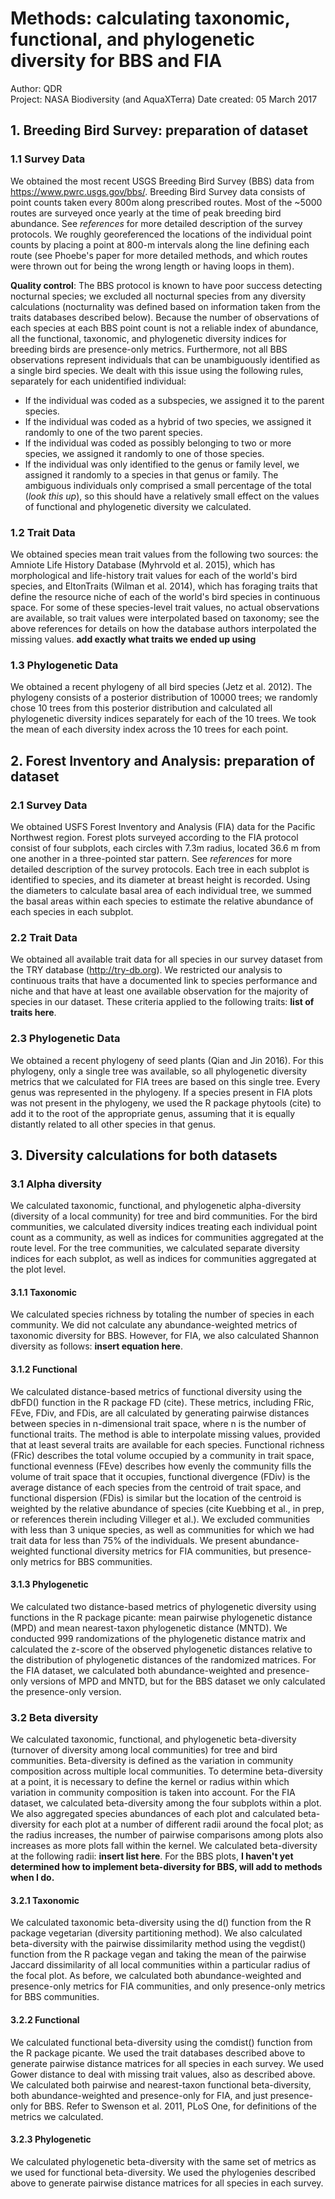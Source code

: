 # Methods: calculating taxonomic, functional, and phylogenetic diversity for BBS and FIA

Author: QDR  
Project: NASA Biodiversity (and AquaXTerra)
Date created: 05 March 2017

## 1. Breeding Bird Survey: preparation of dataset

### 1.1 Survey Data

We obtained the most recent USGS Breeding Bird Survey (BBS) data from https://www.pwrc.usgs.gov/bbs/. Breeding Bird Survey data consists of point counts taken every 800m along prescribed routes. Most of the ~5000 routes are surveyed once yearly at the time of peak breeding bird abundance. See *references* for more detailed description of the survey protocols. We roughly georeferenced the locations of the individual point counts by placing a point at 800-m intervals along the line defining each route (see Phoebe's paper for more detailed methods, and which routes were thrown out for being the wrong length or having loops in them). 

**Quality control**: The BBS protocol is known to have poor success detecting nocturnal species; we excluded all nocturnal species from any diversity calculations (nocturnality was defined based on information taken from the traits databases described below). Because the number of observations of each species at each BBS point count is not a reliable index of abundance, all the functional, taxonomic, and phylogenetic diversity indices for breeding birds are presence-only metrics. Furthermore, not all BBS observations represent individuals that can be unambiguously identified as a single bird species. We dealt with this issue using the following rules, separately for each unidentified individual: 
- If the individual was coded as a subspecies, we assigned it to the parent species.
- If the individual was coded as a hybrid of two species, we assigned it randomly to one of the two parent species.
- If the individual was coded as possibly belonging to two or more species, we assigned it randomly to one of those species.
- If the individual was only identified to the genus or family level, we assigned it randomly to a species in that genus or family.
The ambiguous individuals only comprised a small percentage of the total (*look this up*), so this should have a relatively small effect on the values of functional and phylogenetic diversity we calculated.

### 1.2 Trait Data

We obtained species mean trait values from the following two sources: the Amniote Life History Database (Myhrvold et al. 2015), which has morphological and life-history trait values for each of the world's bird species, and EltonTraits (Wilman et al. 2014), which has foraging traits that define the resource niche of each of the world's bird species in continuous space. For some of these species-level trait values, no actual observations are available, so trait values were interpolated based on taxonomy; see the above references for details on how the database authors interpolated the missing values. **add exactly what traits we ended up using**

### 1.3 Phylogenetic Data

We obtained a recent phylogeny of all bird species (Jetz et al. 2012). The phylogeny consists of a posterior distribution of 10000 trees; we randomly chose 10 trees from this posterior distribution and calculated all phylogenetic diversity indices separately for each of the 10 trees. We took the mean of each diversity index across the 10 trees for each point.

## 2. Forest Inventory and Analysis: preparation of dataset

### 2.1 Survey Data

We obtained USFS Forest Inventory and Analysis (FIA) data for the Pacific Northwest region. Forest plots surveyed according to the FIA protocol consist of four subplots, each circles with 7.3m radius, located 36.6 m from one another in a three-pointed star pattern. See *references* for more detailed description of the survey protocols. Each tree in each subplot is identified to species, and its diameter at breast height is recorded. Using the diameters to calculate basal area of each individual tree, we summed the basal areas within each species to estimate the relative abundance of each species in each subplot. 

### 2.2 Trait Data

We obtained all available trait data for all species in our survey dataset from the TRY database (http://try-db.org). We restricted our analysis to continuous traits that have a documented link to species performance and niche and that have at least one available observation for the majority of species in our dataset. These criteria applied to the following traits: **list of traits here**.  

### 2.3 Phylogenetic Data

We obtained a recent phylogeny of seed plants (Qian and Jin 2016). For this phylogeny, only a single tree was available, so all phylogenetic diversity metrics that we calculated for FIA trees are based on this single tree. Every genus was represented in the phylogeny. If a species present in FIA plots was not present in the phylogeny, we used the R package phytools (cite) to add it to the root of the appropriate genus, assuming that it is equally distantly related to all other species in that genus. 

## 3. Diversity calculations for both datasets

### 3.1 Alpha diversity

We calculated taxonomic, functional, and phylogenetic alpha-diversity (diversity of a local community) for tree and bird communities. For the bird communities, we calculated diversity indices treating each individual point count as a community, as well as indices for communities aggregated at the route level. For the tree communities, we calculated separate diversity indices for each subplot, as well as indices for communities aggregated at the plot level.

#### 3.1.1 Taxonomic

We calculated species richness by totaling the number of species in each community. We did not calculate any abundance-weighted metrics of taxonomic diversity for BBS. However, for FIA, we also calculated Shannon diversity as follows: **insert equation here**.

#### 3.1.2 Functional

We calculated distance-based metrics of functional diversity using the dbFD() function in the R package FD (cite). These metrics, including FRic, FEve, FDiv, and FDis, are all calculated by generating pairwise distances between species in n-dimensional trait space, where n is the number of functional traits. The method is able to interpolate missing values, provided that at least several traits are available for each species. Functional richness (FRic) describes the total volume occupied by a community in trait space, functional evenness (FEve) describes how evenly the community fills the volume of trait space that it occupies, functional divergence (FDiv) is the average distance of each species from the centroid of trait space, and functional dispersion (FDis) is similar but the location of the centroid is weighted by the relative abundance of species (cite Kuebbing et al., in prep, or references therein including Villeger et al.). We excluded communities with less than 3 unique species, as well as communities for which we had trait data for less than 75% of the individuals. We present abundance-weighted functional diversity metrics for FIA communities, but presence-only metrics for BBS communities. 

#### 3.1.3 Phylogenetic

We calculated two distance-based metrics of phylogenetic diversity using functions in the R package picante: mean pairwise phylogenetic distance (MPD) and mean nearest-taxon phylogenetic distance (MNTD). We conducted 999 randomizations of the phylogenetic distance matrix and calculated the z-score of the observed phylogenetic distances relative to the distribution of phylogenetic distances of the randomized matrices. For the FIA dataset, we calculated both abundance-weighted and presence-only versions of MPD and MNTD, but for the BBS dataset we only calculated the presence-only version. 

### 3.2 Beta diversity 

We calculated taxonomic, functional, and phylogenetic beta-diversity (turnover of diversity among local communities) for tree and bird communities. Beta-diversity is defined as the variation in community composition across multiple local communities. To determine beta-diversity at a point, it is necessary to define the kernel or radius within which variation in community composition is taken into account. For the FIA dataset, we calculated beta-diversity among the four subplots within a plot. We also aggregated species abundances of each plot and calculated beta-diversity for each plot at a number of different radii around the focal plot; as the radius increases, the number of pairwise comparisons among plots also increases as more plots fall within the kernel. We calculated beta-diversity at the following radii: **insert list here**. For the BBS plots, **I haven't yet determined how to implement beta-diversity for BBS, will add to methods when I do.**  

#### 3.2.1 Taxonomic

We calculated taxonomic beta-diversity using the d() function from the R package vegetarian (diversity partitioning method). We also calculated beta-diversity with the pairwise dissimilarity method using the vegdist() function from the R package vegan and taking the mean of the pairwise Jaccard dissimilarity of all local communities within a particular radius of the focal plot. As before, we calculated both abundance-weighted and presence-only metrics for FIA communities, and only presence-only metrics for BBS communities.

#### 3.2.2 Functional

We calculated functional beta-diversity using the comdist() function from the R package picante. We used the trait databases described above to generate pairwise distance matrices for all species in each survey. We used Gower distance to deal with missing trait values, also as described above. We calculated both pairwise and nearest-taxon functional beta-diversity, both abundance-weighted and presence-only for FIA, and just presence-only for BBS. Refer to Swenson et al. 2011, PLoS One, for definitions of the metrics we calculated.

#### 3.2.3 Phylogenetic

We calculated phylogenetic beta-diversity with the same set of metrics as we used for functional beta-diversity. We used the phylogenies described above to generate pairwise distance matrices for all species in each survey. 
